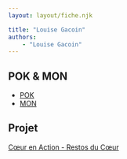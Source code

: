 ```yaml
---
layout: layout/fiche.njk

title: "Louise Gacoin"
authors:
    - "Louise Gacoin"
---
```


## POK & MON

* [POK](./pok)
* [MON](./mon)

## Projet

[Cœur en Action - Restos du Cœur](../../../projets/2022-2023/Restos%20du%20coeur)
